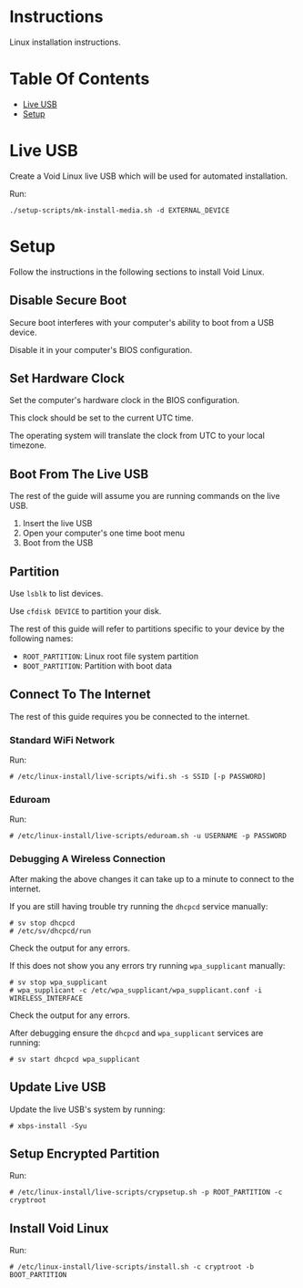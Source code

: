 # Instructions
Linux installation instructions.

# Table Of Contents
- [Live USB](#live-usb)
- [Setup](#setup)

# Live USB
Create a Void Linux live USB which will be used for automated installation.  

Run:

```
./setup-scripts/mk-install-media.sh -d EXTERNAL_DEVICE
```

# Setup
Follow the instructions in the following sections to install Void Linux.  

## Disable Secure Boot
Secure boot interferes with your computer's ability to boot from a USB device.

Disable it in your computer's BIOS configuration.

## Set Hardware Clock
Set the computer's hardware clock in the BIOS configuration.

This clock should be set to the current UTC time.

The operating system will translate the clock from UTC to your local timezone.

## Boot From The Live USB
The rest of the guide will assume you are running commands on the live USB.  

1. Insert the live USB
2. Open your computer's one time boot menu
3. Boot from the USB

## Partition
Use `lsblk` to list devices.  

Use `cfdisk DEVICE` to partition your disk.

The rest of this guide will refer to partitions specific to your device by the 
following names:

- `ROOT_PARTITION`: Linux root file system partition
- `BOOT_PARTITION`: Partition with boot data
## Connect To The Internet
The rest of this guide requires you be connected to the internet.  

### Standard WiFi Network
Run:

```
# /etc/linux-install/live-scripts/wifi.sh -s SSID [-p PASSWORD]
```

### Eduroam
Run:

```
# /etc/linux-install/live-scripts/eduroam.sh -u USERNAME -p PASSWORD
```

### Debugging A Wireless Connection
After making the above changes it can take up to a minute to connect to 
the internet.  

If you are still having trouble try running the `dhcpcd` service manually:

```
# sv stop dhcpcd
# /etc/sv/dhcpcd/run
```
Check the output for any errors.  

If this does not show you any errors try running `wpa_supplicant` manually:

```
# sv stop wpa_supplicant
# wpa_supplicant -c /etc/wpa_supplicant/wpa_supplicant.conf -i WIRELESS_INTERFACE
```
Check the output for any errors.  

After debugging ensure the `dhcpcd` and `wpa_supplicant` services are running:
```
# sv start dhcpcd wpa_supplicant
```

## Update Live USB
Update the live USB's system by running:

```
# xbps-install -Syu
```

## Setup Encrypted Partition
Run:

```
# /etc/linux-install/live-scripts/crypsetup.sh -p ROOT_PARTITION -c cryptroot
```

## Install Void Linux
Run:

```
# /etc/linux-install/live-scripts/install.sh -c cryptroot -b BOOT_PARTITION
```
